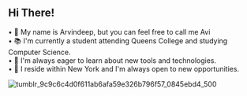 ## Hi There!

• 👋 My name is Arvindeep, but you can feel free to call me Avi<br/>
• 📚 I'm currently a student attending Queens College and studying Computer Science.<br/>
• 🌟 I'm always eager to learn about new tools and technologies.<br/>
• 🗽 I reside within New York and I'm always open to new opportunities.<br/>


![tumblr_9c9c6c4d0f611ab6afa59e326b796f57_0845ebd4_500](https://github.com/ArvindeepSingh/ArvindeepSingh/assets/147825061/72b47a5a-1164-4210-97b8-d4fc11a7fcf7)

<!---
ArvindeepSingh/ArvindeepSingh is a ✨ special ✨ repository because its `README.md` (this file) appears on your GitHub profile.
You can click the Preview link to take a look at your changes.
--->
